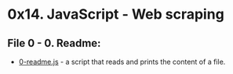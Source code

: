# 0x14. JavaScript - Web scraping

## File 0 - 0. Readme:
* [0-readme.js](./0-readme.js) - a script that reads and prints the content of a file.
